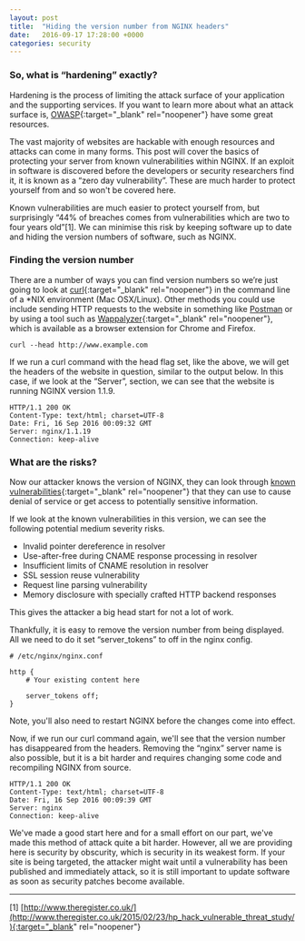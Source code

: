 ```yaml
---
layout: post
title:  "Hiding the version number from NGINX headers"
date:   2016-09-17 17:28:00 +0000
categories: security
---
```


### So, what is “hardening” exactly?

Hardening is the process of limiting the attack surface of your application and the supporting services. If you want to 
learn more about what an attack surface is, [OWASP](https://www.owasp.org/index.php/Attack_Surface_Analysis_Cheat_Sheet){:target="_blank" rel="noopener"} 
have some great resources.

The vast majority of websites are hackable with enough resources and attacks can come in many forms. This post will cover 
the basics of protecting your server from known vulnerabilities within NGINX. If an exploit in software is discovered 
before the developers or security researchers find it, it is known as a “zero day vulnerability”. These are much harder 
to protect yourself from and so won't be covered here.

Known vulnerabilities are much easier to protect yourself from, but surprisingly “44% of breaches comes from 
vulnerabilities which are two to four years old”[1]. We can minimise this risk by keeping software up to date and hiding 
the version numbers of software, such as NGINX.

### Finding the version number

There are a number of ways you can find version numbers so we’re just going to look at [curl](https://curl.haxx.se/){:target="_blank" rel="noopener"} in 
the command line of a *NIX environment (Mac OSX/Linux). Other methods you could use include sending HTTP requests to the 
website in something like [Postman](https://www.getpostman.com/) or by using a tool such as [Wappalyzer](https://wappalyzer.com/){:target="_blank" rel="noopener"}, which is 
available as a browser extension for Chrome and Firefox.

```curl --head http://www.example.com```

If we run a curl command with the head flag set, like the above, we will get the headers of the website in question,
similar to the output below. In this case, if we look at the “Server”, section, we can see that the website is running 
NGINX version 1.1.9.

```
HTTP/1.1 200 OK
Content-Type: text/html; charset=UTF-8
Date: Fri, 16 Sep 2016 00:09:32 GMT
Server: nginx/1.1.19
Connection: keep-alive
```

### What are the risks?

Now our attacker knows the version of NGINX, they can look through [known vulnerabilities](http://nginx.org/en/security_advisories.html){:target="_blank" rel="noopener"} 
that they can use to cause denial of service or get access to potentially sensitive information.

If we look at the known vulnerabilities in this version, we can see the following potential medium severity risks. 

- Invalid pointer dereference in resolver
- Use-after-free during CNAME response processing in resolver
- Insufficient limits of CNAME resolution in resolver
- SSL session reuse vulnerability
- Request line parsing vulnerability
- Memory disclosure with specially crafted HTTP backend responses

This gives the attacker a big head start for not a lot of work.

Thankfully, it is easy to remove the version number from being displayed. All we need to do it set “server_tokens” to 
off in the nginx config.

```
# /etc/nginx/nginx.conf

http {
    # Your existing content here
    
    server_tokens off;
}
```

Note, you'll also need to restart NGINX before the changes come into effect.

Now, if we run our curl command again, we'll see that the version number has disappeared from the headers. Removing the 
“nginx” server name is also possible, but it is a bit harder and requires changing some code and recompiling NGINX from 
source. 

```
HTTP/1.1 200 OK
Content-Type: text/html; charset=UTF-8
Date: Fri, 16 Sep 2016 00:09:39 GMT
Server: nginx
Connection: keep-alive
```

We've made a good start here and for a small effort on our part, we've made this method of attack quite a bit harder. 
However, all we are providing here is security by obscurity, which is security in its weakest form. If your site is 
being targeted, the attacker might wait until a vulnerability has been published and immediately attack, 
so it is still important to update software as soon as security patches become available. 

---

[1] [http://www.theregister.co.uk/](http://www.theregister.co.uk/2015/02/23/hp_hack_vulnerable_threat_study/){:target="_blank" rel="noopener"}

